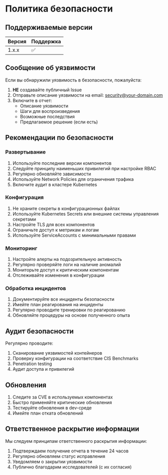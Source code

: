 # Политика безопасности

## Поддерживаемые версии

| Версия | Поддержка          |
| ------ | ------------------ |
| 1.x.x  | :white_check_mark: |

## Сообщение об уязвимости

Если вы обнаружили уязвимость в безопасности, пожалуйста:

1. **НЕ** создавайте публичный Issue
2. Отправьте описание уязвимости на email: security@your-domain.com
3. Включите в отчет:
   - Описание уязвимости
   - Шаги для воспроизведения
   - Возможные последствия
   - Предлагаемое решение (если есть)

## Рекомендации по безопасности

### Развертывание

1. Используйте последние версии компонентов
2. Следуйте принципу наименьших привилегий при настройке RBAC
3. Регулярно обновляйте зависимости
4. Используйте Network Policies для ограничения трафика
5. Включите аудит в кластере Kubernetes

### Конфигурация

1. Не храните секреты в конфигурационных файлах
2. Используйте Kubernetes Secrets или внешние системы управления секретами
3. Настройте TLS для всех компонентов
4. Ограничьте доступ к метрикам и логам
5. Используйте ServiceAccounts с минимальными правами

### Мониторинг

1. Настройте алерты на подозрительную активность
2. Регулярно проверяйте логи на наличие аномалий
3. Мониторьте доступ к критическим компонентам
4. Отслеживайте изменения в конфигурации

### Обработка инцидентов

1. Документируйте все инциденты безопасности
2. Имейте план реагирования на инциденты
3. Регулярно проводите тренировки по реагированию
4. Обновляйте процедуры на основе полученного опыта

## Аудит безопасности

Регулярно проводите:

1. Сканирование уязвимостей контейнеров
2. Проверку конфигурации на соответствие CIS Benchmarks
3. Penetration testing
4. Аудит доступа и привилегий

## Обновления

1. Следите за CVE в используемых компонентах
2. Быстро применяйте критические обновления
3. Тестируйте обновления в dev-среде
4. Имейте план отката обновлений

## Ответственное раскрытие информации

Мы следуем принципам ответственного раскрытия информации:

1. Подтверждаем получение отчета в течение 24 часов
2. Регулярно обновляем статус исправления
3. Уведомляем о закрытии уязвимости
4. Публично благодарим исследователей (с их согласия) 
